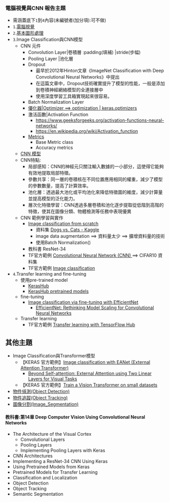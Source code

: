 ### 電腦視覺與CNN 報告主題
- 需涵蓋底下`1`到`4`內容(未編號者(加分項):可不做)
- `1`.[電腦視覺](電腦視覺.md)
- `2`.[基本圖形處理](圖形處理常用套件.md)
- `3`.Image Classification與CNN模型
  - CNN 元件
    - Convolution Layer|卷積層 :padding(填補) |stride(步幅)
    - Pooling Layer |池化層
    - Dropout
      - 最早於2012年Hinton文章《ImageNet Classification with Deep Convolutional Neural Networks》中提出
      - 在這篇文章中，Dropout技術確實提升了模型的性能，一般是添加到卷積神經網絡模型的全連接層中
      - 使用深度學習工具箱實現起來很容易。
    - Batch Normalization Layer
    - [優化器|Optimizer ==> optimization | keras.optimizers](https://keras.io/api/optimizers/) 
    - 激活函數|Activation Function
      - https://www.geeksforgeeks.org/activation-functions-neural-networks/
      - https://en.wikipedia.org/wiki/Activation_function 
    - [Metrics](https://keras.io/api/metrics/)
      - Base Metric class
      - Accuracy metrics
  - [CNN 模型](CNN_Model.md)
  - CNN特點:
    - 局部感知：CNN的神經元只關注輸入數據的一小部分，這使得它能夠有效地提取局部特徵。
    - 參數共享：同一層的卷積核在不同位置應用相同的權重，減少了模型的參數數量，提高了計算效率。
    - 池化層：透過最大池化或平均池化來降低特徵圖的維度，減少計算量並提高模型的泛化能力。
    - 層次化特徵學習：CNN透過多層卷積和池化逐步提取從低階到高階的特徵，使其在圖像分類、物體檢測等任務中表現優異
  - CNN 範例學習與實作
    - [Image classification from scratch](https://keras.io/examples/vision/image_classification_from_scratch/)
      - 資料集 [Dogs vs. Cats - Kaggle](https://www.kaggle.com/c/dogs-vs-cats/overview)
      - image data augmentation ==> 資料量太少 ==> 擴增資料量的技術
      - 使用Batch Normalization()
    - 教科書 ResNet-34
    - TF官方範例 [Convolutional Neural Network (CNN) ](https://www.tensorflow.org/tutorials/images/cnn)   ==> CIFAR10 資料集
    - TF官方範例 [Image classification](https://www.tensorflow.org/tutorials/images/classification)
- `4`.Transfer learning and fine-tuning
  - 使用pre-trained model
    - [KerasHub](https://keras.io/keras_hub/)
    - [KerasHub pretrained models](https://keras.io/keras_hub/presets/) 
  - fine-tuning
    - [Image classification via fine-tuning with EfficientNet](https://keras.io/examples/vision/swin_transformers/)
      - [EfficientNet: Rethinking Model Scaling for Convolutional Neural Networks](https://arxiv.org/abs/1905.11946) 
  - Transfer learning
    - TF官方範例 [Transfer learning with TensorFlow Hub](https://www.tensorflow.org/tutorials/images/transfer_learning_with_hub) 

## 其他主題 
- Image Classification與Transformer模型
  - 【KERAS 官方範例】[Image classification with EANet (External Attention Transformer)](https://keras.io/examples/vision/eanet/)
    - [Beyond Self-attention: External Attention using Two Linear Layers for Visual Tasks](https://arxiv.org/abs/2105.02358)
  - 【KERAS 官方範例】[Train a Vision Transformer on small datasets](https://keras.io/examples/vision/vit_small_ds/)
- [物件偵測(Object Detection)](ObjectDetection.md)
- [物件追蹤(Object Tracking)](Object_Tracking.md)
- [圖像分割(Image_Segmentation)](Image_Segmentation.md)

#### 教科書:第14章 Deep Computer Vision Using Convolutional Neural Networks
- The Architecture of the Visual Cortex
  - Convolutional Layers
  - Pooling Layers
  - Implementing Pooling Layers with Keras
- CNN Architectures
- Implementing a ResNet-34 CNN Using Keras
- Using Pretrained Models from Keras
- Pretrained Models for Transfer Learning
- Classification and Localization
- Object Detection
- Object Tracking
- Semantic Segmentation
